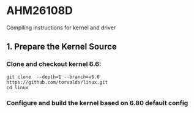 # AHM26108D
Compiling instructions for kernel and driver 
## 1. Prepare the Kernel Source

### Clone and checkout kernel 6.6:
```
git clone  --depth=1 --branch=v6.6   https://github.com/torvalds/linux.git
cd linux
```

### Configure and build the kernel based on 6.80 default config
